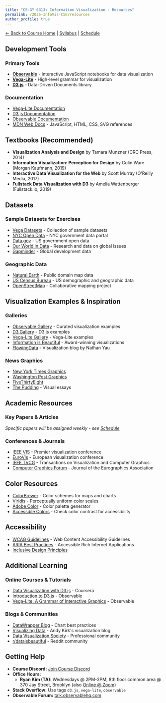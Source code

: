 ```yaml
---
title: "CS-GY 6313: Information Visualization - Resources"
permalink: /2025-InfoVis-CSE/resources
author_profile: true
---
```


[← Back to Course Home](/2025-InfoVis-CSE/) | [Syllabus](/2025-InfoVis-CSE/syllabus) | [Schedule](/2025-InfoVis-CSE/schedule)

## Development Tools

### Primary Tools
- **[Observable](https://observablehq.com/)** - Interactive JavaScript notebooks for data visualization
- **[Vega-Lite](https://vega.github.io/vega-lite/)** - High-level grammar for visualization
- **[D3.js](https://d3js.org/)** - Data-Driven Documents library

### Documentation
- [Vega-Lite Documentation](https://vega.github.io/vega-lite/docs/)
- [D3.js Documentation](https://d3js.org/)
- [Observable Documentation](https://observablehq.com/documentation/)
- [MDN Web Docs](https://developer.mozilla.org/) - JavaScript, HTML, CSS, SVG references

## Textbooks (Recommended)

- **Visualization Analysis and Design** by Tamara Munzner (CRC Press, 2014)
- **Information Visualization: Perception for Design** by Colin Ware (Morgan Kaufmann, 2019)
- **Interactive Data Visualization for the Web** by Scott Murray (O'Reilly Media, 2017)
- **Fullstack Data Visualization with D3** by Amelia Wattenberger (Fullstack.io, 2019)

## Datasets

### Sample Datasets for Exercises
- [Vega Datasets](https://github.com/vega/vega-datasets) - Collection of sample datasets
- [NYC Open Data](https://opendata.cityofnewyork.us/) - NYC government data portal
- [Data.gov](https://www.data.gov/) - US government open data
- [Our World in Data](https://ourworldindata.org/) - Research and data on global issues
- [Gapminder](https://www.gapminder.org/data/) - Global development data

### Geographic Data
- [Natural Earth](https://www.naturalearthdata.com/) - Public domain map data
- [US Census Bureau](https://www.census.gov/data.html) - US demographic and geographic data
- [OpenStreetMap](https://www.openstreetmap.org/) - Collaborative mapping project

## Visualization Examples & Inspiration

### Galleries
- [Observable Gallery](https://observablehq.com/@observablehq/gallery) - Curated visualization examples
- [D3 Gallery](https://observablehq.com/@d3/gallery) - D3.js examples
- [Vega-Lite Gallery](https://vega.github.io/vega-lite/examples/) - Vega-Lite examples
- [Information is Beautiful](https://informationisbeautiful.net/) - Award-winning visualizations
- [FlowingData](https://flowingdata.com/) - Visualization blog by Nathan Yau

### News Graphics
- [New York Times Graphics](https://www.nytimes.com/section/upshot)
- [Washington Post Graphics](https://www.washingtonpost.com/graphics/)
- [FiveThirtyEight](https://fivethirtyeight.com/features/)
- [The Pudding](https://pudding.cool/) - Visual essays

## Academic Resources

### Key Papers & Articles
*Specific papers will be assigned weekly - see [Schedule](/2025-InfoVis-CSE/schedule)*

### Conferences & Journals
- [IEEE VIS](http://ieeevis.org/) - Premier visualization conference
- [EuroVis](https://www.eurovis.org/) - European visualization conference
- [IEEE TVCG](https://www.computer.org/csdl/journal/tg) - Transactions on Visualization and Computer Graphics
- [Computer Graphics Forum](https://onlinelibrary.wiley.com/journal/14678659) - Journal of the Eurographics Association

## Color Resources

- [ColorBrewer](https://colorbrewer2.org/) - Color schemes for maps and charts
- [Viridis](https://cran.r-project.org/web/packages/viridis/vignettes/intro-to-viridis.html) - Perceptually uniform color scales
- [Adobe Color](https://color.adobe.com/) - Color palette generator
- [Accessible Colors](https://accessible-colors.com/) - Check color contrast for accessibility

## Accessibility

- [WCAG Guidelines](https://www.w3.org/WAI/WCAG21/quickref/) - Web Content Accessibility Guidelines
- [ARIA Best Practices](https://www.w3.org/TR/wai-aria-practices-1.1/) - Accessible Rich Internet Applications
- [Inclusive Design Principles](https://inclusivedesignprinciples.org/)

## Additional Learning

### Online Courses & Tutorials
- [Data Visualization with D3.js](https://www.coursera.org/learn/datavisualization) - Coursera
- [Introduction to D3.js](https://observablehq.com/@d3/learn-d3) - Observable
- [Vega-Lite: A Grammar of Interactive Graphics](https://observablehq.com/@uwdata/introduction-to-vega-lite) - Observable

### Blogs & Communities
- [DataWrapper Blog](https://blog.datawrapper.de/) - Chart best practices
- [Visualizing Data](http://www.visualisingdata.com/) - Andy Kirk's visualization blog
- [Data Visualization Society](https://www.datavisualizationsociety.com/) - Professional community
- [r/dataisbeautiful](https://www.reddit.com/r/dataisbeautiful/) - Reddit community

## Getting Help

- **Course Discord:** [Join Course Discord](https://discord.gg/sTEv3PnP)
- **Office Hours:** 
    - **Ryan Kim (TA)**: Wednesdays @ 2PM-3PM, 8th floor common area @ 370 Jay Street, Brooklyn (also [Online @ Zoom](https://nyu.zoom.us/j/92815268504))
- **Stack Overflow:** Use tags `d3.js`, `vega-lite`, `observable`
- **Observable Forum:** [talk.observablehq.com](https://talk.observablehq.com/)